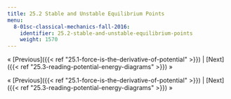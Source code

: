 ```yaml
---
title: 25.2 Stable and Unstable Equilibrium Points
menu:
  8-01sc-classical-mechanics-fall-2016:
    identifier: 25.2-stable-and-unstable-equilibrium-points
    weight: 1570
---
```

« [Previous]({{< ref "25.1-force-is-the-derivative-of-potential" >}}) | [Next]({{< ref "25.3-reading-potential-energy-diagrams" >}}) »

« [Previous]({{< ref "25.1-force-is-the-derivative-of-potential" >}}) | [Next]({{< ref "25.3-reading-potential-energy-diagrams" >}}) »